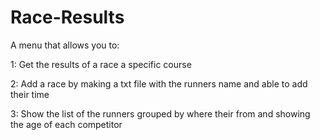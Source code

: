 # Race-Results

A menu that allows you to:

1: Get the results of a race a specific course 

2: Add a race by making a txt file with the runners name and able to add their time

3: Show the list of the runners grouped by where their from and showing the age of each competitor

